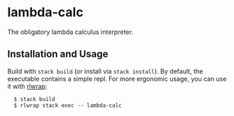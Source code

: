# lambda-calc

The obligatory lambda calculus interpreter.

## Installation and Usage

Build with `stack build` (or install via `stack install`).  By default,
the executable contains a simple repl.  For more ergonomic usage, you
can use it with [rlwrap]:

``` console
  $ stack build
  $ rlwrap stack exec -- lambda-calc
```

[rlwrap]: https://github.com/hanslub42/rlwrap
